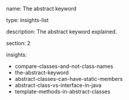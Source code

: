 name: The abstract keyword

type: insights-list

description: The abstract keyword explained.

section: 2

insights:
  - compare-classes-and-not-class-names
  - the-abstract-keyword
  - abstract-classes-can-have-static-members
  - abstract-class-vs-interface-in-java
  - template-methods-in-abstract-classes
